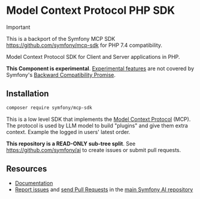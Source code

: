 # Model Context Protocol PHP SDK

> [!IMPORTANT]
> This is a backport of the Symfony MCP SDK https://github.com/symfony/mcp-sdk for PHP 7.4 compatibility.

Model Context Protocol SDK for Client and Server applications in PHP.

**This Component is experimental**.
[Experimental features](https://symfony.com/doc/current/contributing/code/experimental.html)
are not covered by Symfony's
[Backward Compatibility Promise](https://symfony.com/doc/current/contributing/code/bc.html).

## Installation

```bash
composer require symfony/mcp-sdk
```

This is a low level SDK that implements the [Model Context Protocol](https://modelcontextprotocol.io/)
(MCP). The protocol is used by LLM model to build "plugins" and give them extra
context. Example the logged in users' latest order.

**This repository is a READ-ONLY sub-tree split**. See
https://github.com/symfony/ai to create issues or submit pull requests.

## Resources

- [Documentation](doc/index.rst)
- [Report issues](https://github.com/symfony/ai/issues) and
  [send Pull Requests](https://github.com/symfony/ai/pulls)
  in the [main Symfony AI repository](https://github.com/symfony/ai)
